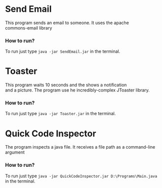 Send Email  
===  
  
This program sends an email to someone. It uses the apache  
commons-email library
  
### How to run?  
To run just type `java -jar SendEmail.jar` in the terminal.
  
  
  
Toaster
===  
  
This program waits 10 seconds and the shows a notification  
and a picture. The program use he incredibly-complex JToaster library.  
  
### How to run?  
To run just type `java -jar Toaster.jar` in the terminal.
  
  
  
Quick Code Inspector
===  
  
The program inspects a java file. It receives a file path 
 as a command-line argument
  
### How to run?  
To run just type `java -jar QuickCodeInspector.jar D:\Programs\Main.java `  
in the terminal.
  
